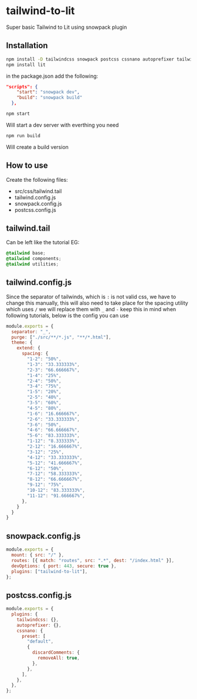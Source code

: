 # tailwind-to-lit

Super basic Tailwind to Lit using snowpack plugin

## Installation

```bash
npm install -D tailwindcss snowpack postcss cssnano autoprefixer tailwind-to-lit
npm install lit
```

in the package.json add the following:

```json
"scripts": { 
    "start": "snowpack dev",
    "build": "snowpack build"
  },
```

```bash
npm start
```

Will start a dev server with everthing you need

```bash
npm run build
```

Will create a build version

## How to use

Create the following files:

- src/css/tailwind.tail
- tailwind.config.js
- snowpack.config.js
- postcss.config.js
  
## tailwind.tail

Can be left like the tutorial EG:

```css
@tailwind base;
@tailwind components;
@tailwind utilities;
```

## tailwind.config.js

Since the separator of tailwinds, which is `:`  is not valid css, we have to change this manually, this will also need to take place for the spacing utility which uses `/` we will replace them with `_` and `-` keep this in mind when following tutorials, below is the config you can use

```js
module.exports = {
  separator: "_",
  purge: ["./src/**/*.js", "**/*.html"],
  theme: {
    extend: {
      spacing: {
        "1-2": "50%",
        "1-3": "33.333333%",
        "2-3": "66.666667%",
        "1-4": "25%",
        "2-4": "50%",
        "3-4": "75%",
        "1-5": "20%",
        "2-5": "40%",
        "3-5": "60%",
        "4-5": "80%",
        "1-6": "16.666667%",
        "2-6": "33.333333%",
        "3-6": "50%",
        "4-6": "66.666667%",
        "5-6": "83.333333%",
        "1-12": "8.333333%",
        "2-12": "16.666667%",
        "3-12": "25%",
        "4-12": "33.333333%",
        "5-12": "41.666667%",
        "6-12": "50%",
        "7-12": "58.333333%",
        "8-12": "66.666667%",
        "9-12": "75%",
        "10-12": "83.333333%",
        "11-12": "91.666667%",
      },
    }
  }
}
```

## snowpack.config.js

```js
module.exports = {
  mount: { src: "/" },
  routes: [{ match: "routes", src: ".*", dest: "/index.html" }],
  devOptions: { port: 443, secure: true },
  plugins: ["tailwind-to-lit"],
};

```

## postcss.config.js

```js
module.exports = {
  plugins: {
    tailwindcss: {},
    autoprefixer: {},
    cssnano: {
      preset: [
        "default",
        {
          discardComments: {
            removeAll: true,
          },
        },
      ],
    },
  },
};
```
